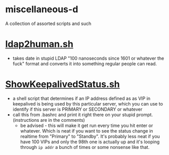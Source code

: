 # miscellaneous-d

A collection of assorted scripts and such

# [ldap2human.sh](ldap2human.sh)
- takes date in stupid LDAP "100 nanoseconds since 1601 or whatever the fuck" format and converts it into something regular people can read.
 
# [ShowKeepalivedStatus.sh](ShowKeepalivedStatus.sh)
- a shell script that determines if an IP address defined as as VIP in keepalived is being used by this particular server, which you can use to identify if this server is PRIMARY or SECONDARY or whatever
- call this from .bashrc and print it right there on your stupid prompt.  (instructions are in the comments)
  -  be advised - this will make it get run every time you hit enter or whatever.    Which is neat if you want to see the status change in realtime from "Primary" to "Standby".  It's probably less neat if you have 100 VIPs and only the 98th one is actually up and it's looping through `ip addr` a bunch of times or some nonsense like that.
